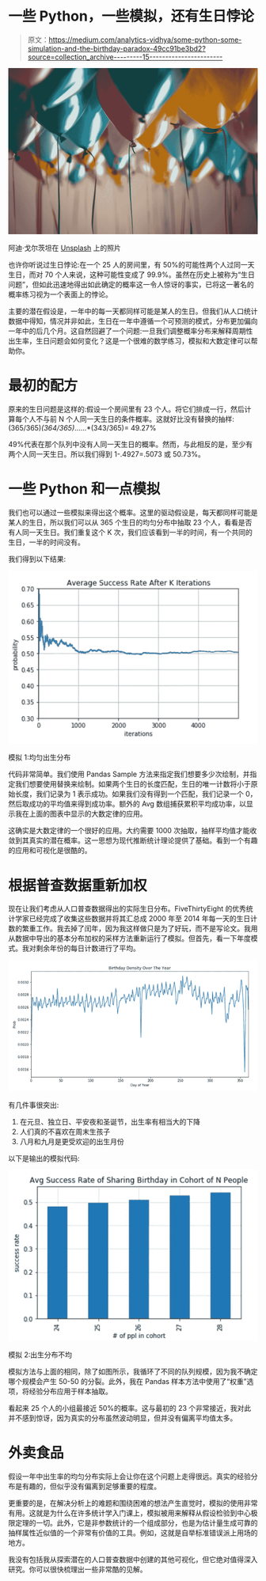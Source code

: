 # 一些 Python，一些模拟，还有生日悖论

> 原文：<https://medium.com/analytics-vidhya/some-python-some-simulation-and-the-birthday-paradox-49cc91be3bd2?source=collection_archive---------15----------------------->

![](img/cdb26e4a856cb9d947532aeb9a1bdb63.png)

阿迪·戈尔茨坦在 [Unsplash](https://unsplash.com?utm_source=medium&utm_medium=referral) 上的照片

也许你听说过生日悖论:在一个 25 人的房间里，有 50%的可能性两个人过同一天生日，而对 70 个人来说，这种可能性变成了 99.9%。虽然在历史上被称为“生日问题”，但如此迅速地得出如此确定的概率这一令人惊讶的事实，已将这一著名的概率练习视为一个表面上的悖论。

主要的潜在假设是，一年中的每一天都同样可能是某人的生日。但我们从人口统计数据中得知，情况并非如此，生日在一年中遵循一个可预测的模式，分布更加偏向一年中的后几个月。这自然回避了一个问题:一旦我们调整概率分布来解释周期性出生率，生日问题会如何变化？这是一个很难的数学练习，模拟和大数定律可以帮助你。

# 最初的配方

原来的生日问题是这样的:假设一个房间里有 23 个人。将它们排成一行，然后计算每个人不与前 N 个人同一天生日的条件概率。这就好比没有替换的抽样:(365/365)*(364/365)*……*(343/365)= 49.27%

49%代表在那个队列中没有人同一天生日的概率。然而，与此相反的是，至少有两个人同一天生日。所以我们得到 1-.4927=.5073 或 50.73%。

# 一些 Python 和一点模拟

我们也可以通过一些模拟来得出这个概率。这里的驱动假设是，每天都同样可能是某人的生日，所以我们可以从 365 个生日的均匀分布中抽取 23 个人，看看是否有人同一天生日。我们重复这个 K 次，我们应该看到一半的时间，有一个共同的生日，一半的时间没有。

我们得到以下结果:

![](img/93eceae0f7d86aefc53c3b31a11a78d1.png)

模拟 1:均匀出生分布

代码非常简单。我们使用 Pandas Sample 方法来指定我们想要多少次绘制，并指定我们想要使用替换来绘制。如果两个生日的长度匹配，生日的唯一计数将小于原始长度，我们记录为 1 表示成功。如果我们没有得到一个匹配，我们记录一个 0，然后取成功的平均值来得到成功率。额外的 Avg 数组捕获累积平均成功率，以显示我在上面的图表中显示的大数定律的应用。

这确实是大数定律的一个很好的应用。大约需要 1000 次抽取，抽样平均值才能收敛到其真实的潜在概率。这一思想为现代推断统计理论提供了基础。看到一个有趣的应用和可视化是很酷的。

# 根据普查数据重新加权

现在让我们考虑从人口普查数据得出的实际生日分布。FiveThirtyEight 的优秀统计学家已经完成了收集这些数据并将其汇总成 2000 年至 2014 年每一天的生日计数的繁重工作。我去掉了闰年，因为我这样做只是为了好玩，而不是写论文。我用从数据中导出的基本分布加权的采样方法重新运行了模拟。但首先，看一下年度模式。我对剩余年份的每日计数进行了平均。

![](img/e3cb50d04d2385f1514e982e33406ef3.png)

有几件事很突出:

1.  在元旦、独立日、平安夜和圣诞节，出生率有相当大的下降
2.  人们真的不喜欢在周末生孩子
3.  八月和九月是更受欢迎的出生月份

以下是输出的模拟代码:

![](img/7f324352bba58bfccd9fbe759373fe0a.png)

模拟 2:出生分布不均

模拟方法与上面的相同，除了如图所示，我循环了不同的队列规模，因为我不确定哪个规模会产生 50-50 的分裂。此外，我在 Pandas 样本方法中使用了“权重”选项，将经验分布应用于样本抽取。

看起来 25 个人的小组最接近 50%的概率。这与最初的 23 个非常接近，我对此并不感到惊讶，因为真实的分布虽然波动明显，但并没有偏离平均值太多。

# 外卖食品

假设一年中出生率的均匀分布实际上会让你在这个问题上走得很远。真实的经验分布是有趣的，但似乎没有偏离到足够重要的程度。

更重要的是，在解决分析上的难题和围绕困难的想法产生直觉时，模拟的使用非常有用。这就是为什么在许多统计学入门课上，模拟被用来解释从假设检验到中心极限定理的一切。此外，它是非参数统计的一个组成部分，也是为估计量生成可靠的抽样属性近似值的一个非常有价值的工具。例如，这就是自举标准错误派上用场的地方。

我没有包括我从探索潜在的人口普查数据中创建的其他可视化，但它绝对值得深入研究。你可以很快梳理出一些非常酷的见解。